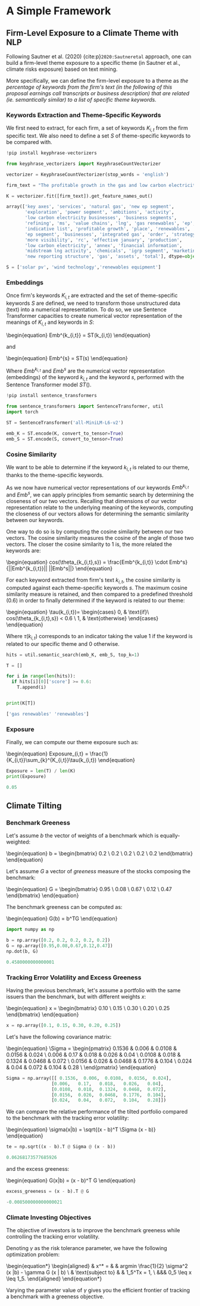 # A Simple Framework



## Firm-Level Exposure to a Climate Theme with NLP

Following Sautner et al. (2020) {cite:p}`2020:Sautneretal` approach, one can build a firm-level theme exposure to a specific theme (in Sautner et al., climate risks exposure) based on text mining. 

More specifically, we can define the firm-level exposure to a theme as *the percentage of keywords from the firm's text (in the following of this proposal earnings call transcripts or business description) that are related (ie. semantically similar) to a list of specific theme keywords.*

### Keywords Extraction and Theme-Specific Keywords

We first need to extract, for each firm, a set of keywords $K_{i,t}$ from the firm specific text. We also need to define a set $S$ of theme-specific keywords to be compared with.

```python
!pip install keyphrase-vectorizers

from keyphrase_vectorizers import KeyphraseCountVectorizer  

vectorizer = KeyphraseCountVectorizer(stop_words = 'english')

firm_text = "The profitable growth in the gas and low carbon electricity integrated value chains is one of the key axes of Total's strategy. In order to give more visibility to these businesses, a new reporting structure for the business segments’ financial information has been put in place, effective January 1, 2019 and organized around four business segments: Exploration & Production (EP), Integrated Gas, Renewables & Power segment (iGRP), Refining & Chemicals (RC) and Marketing & Services (MS). The iGRP segment spearheads Total’s ambitions in integrated gas (including LNG, liquefied natural gas) and low carbon electricity businesses. It consists of the upstream and midstream LNG activity that was previously reported in the EP segment (refer to the indicative list of assets in the Annex) and the activity previously reported in the Gas Renewables & Power segment. The new EP segment is adjusted accordingly"

K = vectorizer.fit([firm_text]).get_feature_names_out()
```

```python
array(['key axes', 'services', 'natural gas', 'new ep segment',
       'exploration', 'power segment', 'ambitions', 'activity',
       'low carbon electricity businesses', 'business segments',
       'refining', 'ms', 'value chains', 'lng', 'gas renewables', 'ep',
       'indicative list', 'profitable growth', 'place', 'renewables',
       'ep segment', 'businesses', 'integrated gas', 'order', 'strategy',
       'more visibility', 'rc', 'effective january', 'production',
       'low carbon electricity', 'annex', 'financial information',
       'midstream lng activity', 'chemicals', 'igrp segment', 'marketing',
       'new reporting structure', 'gas', 'assets', 'total'], dtype=object)
```

```python
S = ['solar pv', 'wind technology','renewables equipment']

```

### Embeddings


Once firm's keywords $K_{i,t}$ are extracted and the set of theme-specific keywords $S$ are defined, we need to transform those unstructured data (text) into a numerical representation. To do so, we use Sentence Transformer capacities to create numerical vector representation of the meanings of $K_{i,t}$ and keywords in $S$:

\begin{equation}
Emb^{k_{i,t}} = ST(k_{i,t})
\end{equation}

and 

\begin{equation}
Emb^{s} = ST(s)
\end{equation}

Where $Emb^{k_{i,t}}$ and $Emb^{s}$ are the numerical vector representation (embeddings) of the keyword $k_{i,t}$ and the keyword $s$, performed with the Sentence Transformer model $ST()$.

```python
!pip install sentence_transformers

from sentence_transformers import SentenceTransformer, util
import torch

ST = SentenceTransformer('all-MiniLM-L6-v2')

emb_K = ST.encode(K, convert_to_tensor=True)
emb_S = ST.encode(S, convert_to_tensor=True)
```

### Cosine Similarity


We want to be able to determine if the keyword $k_{i,t}$ is related to our theme, thanks to the theme-specific keywords.

As we now have numerical vector representations of our keywords $Emb^{k_{i,t}}$ and $Emb^s$, we can apply principles from semantic search by determining the closeness of our two vectors. Recalling that dimensions of our vector representation relate to the underlying meaning of the keywords, computing the closeness of our vectors allows for determining the semantic similarity between our keywords. 

One way to do so is by computing the cosine similarity between our two vectors. The cosine similarity measures the cosine of the angle of those two vectors. The closer the cosine similarity to 1 is, the more related the keywords are:


\begin{equation}
cos(\theta_{k_{i,t},s}) = \frac{Emb^{k_{i,t}} \cdot Emb^s}{||Emb^{k_{i,t}}|| ||Emb^s||}
\end{equation}

For each keyword extracted from firm's text $k_{i,t}$, the cosine similarity is computed against each theme-specific keywords $s$. The maximum cosine similarity measure is retained, and then compared to a predefined threshold (0.6) in order to finally determined if the keyword is related to our theme:


\begin{equation}
  \tau(k_{i,t})=
  \begin{cases}
    0, & \text{if}\ cos(\theta_{k_{i,t},s}) < 0.6 \\
    1, & \text{otherwise}
  \end{cases}
\end{equation}

Where $\tau(k_{i,t})$ corresponds to an indicator taking the value 1 if the keyword is related to our specific theme and 0 otherwise.

```python
hits = util.semantic_search(emb_K, emb_S, top_k=1)

T = []

for i in range(len(hits)):
  if hits[i][0]['score'] >= 0.6:
    T.append(i)


print(K[T])
```

```python
['gas renewables' 'renewables']
```

### Exposure


Finally, we can compute our theme exposure such as:

\begin{equation}
Exposure_{i,t} = \frac{1}{K_{i,t}}\sum_{k}^{K_{i,t}}\tau(k_{i,t})
\end{equation}

```python
Exposure = len(T) / len(K)
print(Exposure)
```

```python
0.05
```


## Climate Tilting 

### Benchmark Greeness

Let's assume $b$ the vector of weights of a benchmark which is equally-weighted:

\begin{equation}
b = \begin{bmatrix}
           0.2 \\
           0.2 \\
           0.2 \\
           0.2 \\
           0.2
         \end{bmatrix}
\end{equation}

Let's assume $G$ a vector of *greeness* measure of the stocks composing the benchmark:

\begin{equation}
G = \begin{bmatrix}
           0.95 \\
           0.08 \\
           0.67 \\
           0.12 \\
           0.47
         \end{bmatrix}
\end{equation}

The benchmark greeness can be computed as:

\begin{equation}
G(b) = b^TG
\end{equation}

```python
import numpy as np

b = np.array([0.2, 0.2, 0.2, 0.2, 0.2])
G = np.array([0.95,0.08,0.67,0.12,0.47])
np.dot(b, G)
```

```python
0.4580000000000001
```

### Tracking Error Volatility and Excess Greeness


Having the previous benchmark, let's assume a portfolio with the same issuers than the benchmark, but with different weights $x$:


\begin{equation}
x = \begin{bmatrix}
           0.10 \\
           0.15 \\
           0.30 \\
           0.20 \\
           0.25
         \end{bmatrix}
\end{equation}

```python
x = np.array([0.1, 0.15, 0.30, 0.20, 0.25])
```

Let's have the following covariance matrix:

\begin{equation}
\Sigma = 
\begin{pmatrix}
0.1536 & 0.006 & 0.0108 & 0.0156 & 0.024 \\
0.006 & 0.17 & 0.018 & 0.026 & 0.04 \\
0.0108 & 0.018 & 0.1324 & 0.0468 & 0.072 \\
0.0156 & 0.026 & 0.0468 & 0.1776 & 0.104 \\
0.024 & 0.04 & 0.072 & 0.104 & 0.28 \\
\end{pmatrix}
\end{equation}

```python
Sigma = np.array([[ 0.1536,  0.006,  0.0108,  0.0156,  0.024],
                 [0.006,   0.17,   0.018,   0.026,   0.04],
                 [0.0108,  0.018,  0.1324,  0.0468,  0.072],
                 [0.0156,  0.026,  0.0468,  0.1776,  0.104],
                 [0.024,   0.04,   0.072,   0.104,   0.28]])
```

We can compare the relative performance of the tilted portfolio compared to the benchmark with the tracking error volatility:

\begin{equation}
\sigma(x|b) = \sqrt{(x - b)^T \Sigma (x - b)}
\end{equation}

```python
te = np.sqrt((x - b).T @ Sigma @ (x - b))
```

```python
0.06268173577685926
```

and the excess greeness:

\begin{equation}
G(x|b) = (x - b)^T G
\end{equation}

```python
excess_greeness = (x - b).T @ G
```

```python
-0.008500000000000021
```


### Climate Investing Objectives

The objective of investors is to improve the benchmark greeness while controlling the tracking error volatility.

Denoting $\gamma$ as the risk tolerance parameter, we have the following optimization problem:

\begin{equation*}
\begin{aligned}
& x^* = 
& & argmin \frac{1}{2} \sigma^2 (x |b) - \gamma G (x | b) \\
& \text{subject to}
& & 1_5^Tx = 1, \\
&&& 0_5 \leq x \leq 1_5.
\end{aligned}
\end{equation*}

Varying the parameter value of $\gamma$ gives you the efficient frontier of tracking a benchmark with a greeness objective.